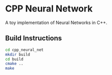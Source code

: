 # CPP Neural Network

A toy implementation of Neural Networks in C++.

## Build Instructions

```bash
cd cpp_neural_net
mkdir build
cd build
cmake ..
make
```